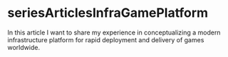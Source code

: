# seriesArticlesInfraGamePlatform
In this article I want to share my experience in conceptualizing a modern infrastructure platform for rapid deployment and delivery of games worldwide.
